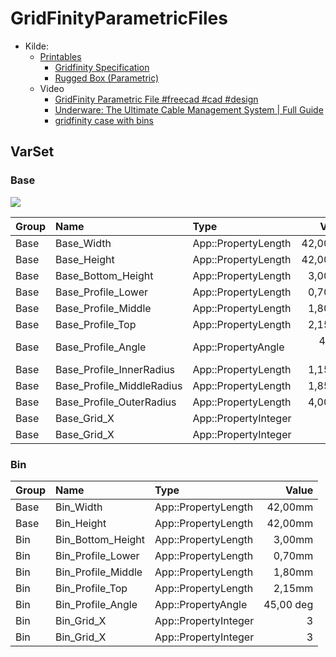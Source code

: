 # GridFinityParametricFiles

* Kilde:
  * [Printables]()
    * [Gridfinity Specification](https://www.printables.com/model/417152-gridfinity-specification "grizzie17")
    * [Rugged Box (Parametric)](https://www.printables.com/model/258431-rugged-box-parametric "Whity")
  * Video
    * [GridFinity Parametric File #freecad #cad #design](https://youtu.be/rAv9zGpiyvw "Adventures in creation")
    * [Underware: The Ultimate Cable Management System | Full Guide](https://youtu.be/0TT96b98YZY?list=PLFa9atYEuNhVEwJW1WDg2C_DJdGSHJGrQ "Hands On Katie")
    * [gridfinity case with bins](https://www.youtube.com/watch?v=hjQqcGHjv50 "Jason Brain")

## VarSet

### Base

![](./Images/Skærmbillede%20fra%202024-10-20%2023-25-06.png)

|Group|Name|Type|Value|
|:---|:---|:---|---:|
|Base|Base_Width|App::PropertyLength|42,00mm|
|Base|Base_Height|App::PropertyLength|42,00mm|
|Base|Base_Bottom_Height|App::PropertyLength|3,00mm|
|Base|Base_Profile_Lower|App::PropertyLength|0,70mm|
|Base|Base_Profile_Middle|App::PropertyLength|1,80mm|
|Base|Base_Profile_Top|App::PropertyLength|2,15mm|
|Base|Base_Profile_Angle|App::PropertyAngle|45,00 deg|
|Base|Base_Profile_InnerRadius|App::PropertyLength|1,15mm|
|Base|Base_Profile_MiddleRadius|App::PropertyLength|1,85mm|
|Base|Base_Profile_OuterRadius|App::PropertyLength|4,00mm|
|Base|Base_Grid_X|App::PropertyInteger|3|
|Base|Base_Grid_X|App::PropertyInteger| 3|

### Bin

|Group|Name|Type|Value|
|:---|:---|:---|---:|
|Base|Bin_Width|App::PropertyLength|42,00mm|
|Base|Bin_Height|App::PropertyLength|42,00mm|
|Bin|Bin_Bottom_Height|App::PropertyLength|3,00mm|
|Bin|Bin_Profile_Lower|App::PropertyLength|0,70mm|
|Bin|Bin_Profile_Middle|App::PropertyLength|1,80mm|
|Bin|Bin_Profile_Top|App::PropertyLength|2,15mm|
|Bin|Bin_Profile_Angle|App::PropertyAngle|45,00 deg|
|Bin|Bin_Grid_X|App::PropertyInteger|3|
|Bin|Bin_Grid_X|App::PropertyInteger| 3|


